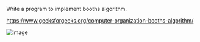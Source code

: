 Write a program to implement booths algorithm. 


https://www.geeksforgeeks.org/computer-organization-booths-algorithm/



![image](https://user-images.githubusercontent.com/83284294/187812276-cf3c6a0f-f2b0-4151-9d7d-c112122030f9.png)
